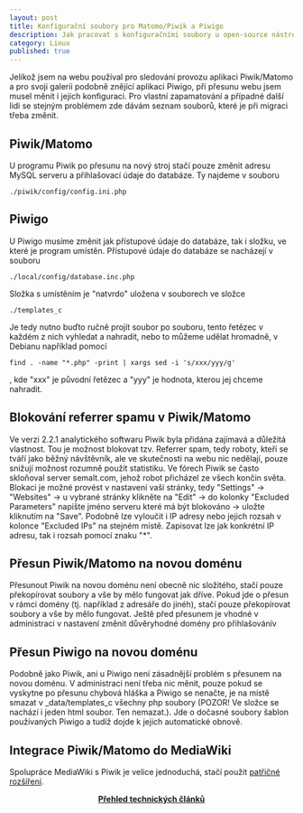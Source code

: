 ```yaml
---
layout: post
title: Konfigurační soubory pro Matomo/Piwik a Piwigo
description: Jak pracovat s konfiguračními soubory u open-source nástroje na měření návštěvnosti Matomo/Piwik a svbobodné webové galeri Piwigo
category: Linux
published: true
---
```


Jelikož jsem na webu používal pro sledování provozu aplikaci Piwik/Matomo a pro svoji galerii podobně znějící aplikaci Piwigo, při přesunu webu jsem musel měnit i jejich konfiguraci. Pro vlastní zapamatování a případné další lidi se stejným problémem zde dávám seznam souborů, které je při migraci třeba změnit.

## Piwik/Matomo

U programu Piwik po přesunu na nový stroj stačí pouze změnit adresu MySQL serveru a přihlašovací údaje do databáze. Ty najdeme v souboru
```
./piwik/config/config.ini.php
```
## Piwigo

U Piwigo musíme změnit jak přístupové údaje do databáze, tak i složku, ve které je program umístěn. Přístupové údaje do databáze se nacházejí v souboru
```
./local/config/database.inc.php
```
Složka s umístěním je "natvrdo" uložena v souborech ve složce
```
./templates_c
```
Je tedy nutno buďto ručně projít soubor po souboru, tento řetězec v každém z nich vyhledat a nahradit, nebo to můžeme udělat hromadně, v Debianu například pomocí
```
find . -name "*.php" -print | xargs sed -i 's/xxx/yyy/g'
```
, kde "xxx" je původní řetězec a "yyy" je hodnota, kterou jej chceme nahradit.
## Blokování referrer spamu v Piwik/Matomo

Ve verzi 2.2.1 analytického softwaru Piwik byla přidána zajímavá a důležitá vlastnost. Tou je možnost blokovat tzv. Referrer spam, tedy roboty, kteří se tváří jako běžný návštěvník, ale ve skutečnosti na webu nic nedělají, pouze snižují možnost rozumně použít statistiku. Ve fórech Piwik se často skloňoval server semalt.com, jehož robot přicházel ze všech končin světa. Blokaci je možné provést v nastavení vaší stránky, tedy "Settings" -> "Websites" -> u vybrané stránky klikněte na "Edit" -> do kolonky "Excluded Parameters" napište jméno serveru které má být blokováno -> uložte kliknutím na "Save". Podobně lze vyloučit i IP adresy nebo jejich rozsah v kolonce "Excluded IPs" na stejném místě. Zapisovat lze jak konkrétní IP adresu, tak i rozsah pomocí znaku "*".
## Přesun Piwik/Matomo na novou doménu

Přesunout Piwik na novou doménu není obecně nic složitého, stačí pouze překopírovat soubory a vše by mělo fungovat jak dříve. Pokud jde o přesun v rámci domény (tj. například z adresáře do jinéh), stačí pouze překopírovat soubory a vše by mělo fungovat. Ještě před přesunem je vhodné v administraci v nastavení změnit důvěryhodné domény pro přihlašovánív
## Přesun Piwigo na novou doménu

Podobně jako Piwik, ani u Piwigo není zásadnější problém s přesunem na novou doménu. V administraci není třeba nic měnit, pouze pokud se vyskytne po přesunu chybová hláška a Piwigo se nenačte, je na místě smazat v _data/templates_c všechny php soubory (POZOR! Ve složce se nachází i jeden html soubor. Ten nemazat.). Jde o dočasné soubory šablon používaných Piwigo a tudíž dojde k jejich automatické obnově.
## Integrace Piwik/Matomo do MediaWiki

Spolupráce MediaWiki s Piwik je velice jednoduchá, stačí použít [patřičné rozšíření](https://www.mediawiki.org/wiki/Extension:Matomo).

<center><b><a href="../">Přehled technických článků</a></b></center>

